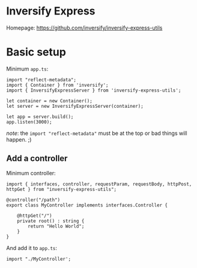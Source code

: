 # Inversify Express

Homepage: https://github.com/inversify/inversify-express-utils

# Basic setup
Minimum `app.ts`:

```
import "reflect-metadata";
import { Container } from 'inversify';
import { InversifyExpressServer } from 'inversify-express-utils';

let container = new Container();
let server = new InversifyExpressServer(container);

let app = server.build();
app.listen(3000);
```

*note*: the `import "reflect-metadata"` must be at the top or bad things will happen. ;)

## Add a controller
Minimum controller:

```
import { interfaces, controller, requestParam, requestBody, httpPost, httpGet } from "inversify-express-utils";

@controller("/path")
export class MyController implements interfaces.Controller {

    @httpGet("/")
    private root() : string {
        return "Hello World";
    }
}
```

And add it to `app.ts`:
```
import "./MyController';
```
